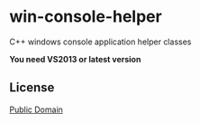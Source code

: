 # win-console-helper

C++ windows console application helper classes

__You need VS2013 or latest version__

## License

[Public Domain](http://unlicense.org/)
